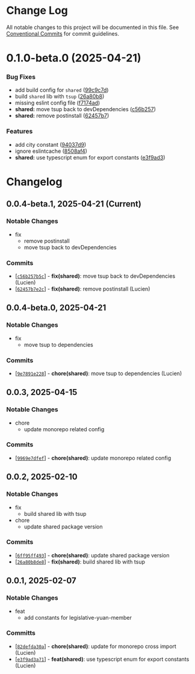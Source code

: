 # Change Log

All notable changes to this project will be documented in this file.
See [Conventional Commits](https://conventionalcommits.org) for commit guidelines.

# 0.1.0-beta.0 (2025-04-21)

### Bug Fixes

- add build config for `shared` ([99c9c7d](https://github.com/twreporter/congress-dashboard-monorepo/commit/99c9c7dd9df1f627c42ff47498fe757435e983dc))
- build `shared` lib with `tsup` ([26a80b8](https://github.com/twreporter/congress-dashboard-monorepo/commit/26a80b8de81536fa6b7bb737b129ae6712bb3daf))
- missing eslint config file ([f7174ad](https://github.com/twreporter/congress-dashboard-monorepo/commit/f7174adc0fabd4f7952cf8cd63c9a268748e793e))
- **shared:** move tsup back to devDependencies ([c56b257](https://github.com/twreporter/congress-dashboard-monorepo/commit/c56b257b5c3e135b7d8233db2a50cdd4ceed1c6d))
- **shared:** remove postinstall ([62457b7](https://github.com/twreporter/congress-dashboard-monorepo/commit/62457b7e2c2e658c2a6b7e436aa0b3c3b2325d93))

### Features

- add city constant ([94037d9](https://github.com/twreporter/congress-dashboard-monorepo/commit/94037d912910e49cf403cff783700f9e9da05682))
- ignore eslintcache ([8508af4](https://github.com/twreporter/congress-dashboard-monorepo/commit/8508af454e429adc5b9fdb4b49b63032449c5a14))
- **shared:** use typescript enum for export constants ([e3f9ad3](https://github.com/twreporter/congress-dashboard-monorepo/commit/e3f9ad3a7153e4ea4ecaf9d02db956cb0f1be532))

# Changelog

## 0.0.4-beta.1, 2025-04-21 (Current)

### Notable Changes

- fix
  - remove postinstall
  - move tsup back to devDependencies

### Commits

- [[`c56b257b5c`](https://github.com/twreporter/congress-dashboard-monorepo/commit/c56b257b5c)] - **fix(shared)**: move tsup back to devDependencies (Lucien)
- [[`62457b7e2c`](https://github.com/twreporter/congress-dashboard-monorepo/commit/62457b7e2c)] - **fix(shared)**: remove postinstall (Lucien)

## 0.0.4-beta.0, 2025-04-21

### Notable Changes

- fix
  - move tsup to dependencies

### Commits

- [[`9e7891e228`](https://github.com/twreporter/congress-dashboard-monorepo/commit/9e7891e228)] - **chore(shared)**: move tsup to dependencies (Lucien)

## 0.0.3, 2025-04-15

### Notable Changes

- chore
  - update monorepo related config

### Commits

- [[`9969e7dfef`](https://github.com/twreporter/congress-dashboard-monorepo/commit/9969e7dfef)] - **chore(shared)**: update monorepo related config

## 0.0.2, 2025-02-10

### Notable Changes

- fix
  - build shared lib with tsup
- chore
  - update shared package version

### Commits

- [[`6ff95ff493`](https://github.com/twreporter/congress-dashboard-monorepo/commit/6ff95ff493)] - **chore(shared)**: update shared package version
- [[`26a80b8de8`](https://github.com/twreporter/congress-dashboard-monorepo/commit/26a80b8de8)] - **fix(shared)**: build shared lib with tsup

## 0.0.1, 2025-02-07

### Notable Changes

- feat
  - add constants for legislative-yuan-member

### Committs

- [[`82defda30a`](https://github.com/twreporter/congress-dashboard-monorepo/commit/82defda30a)] - **chore(shared)**: update for monorepo cross import (Lucien)
- [[`e3f9ad3a71`](https://github.com/twreporter/congress-dashboard-monorepo/commit/e3f9ad3a71)] - **feat(shared)**: use typescript enum for export constants (Lucien)
